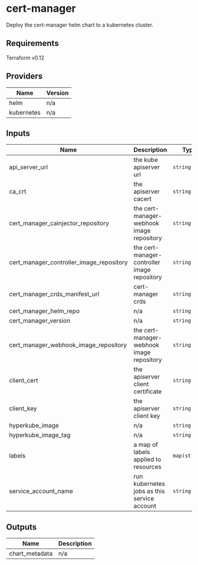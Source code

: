 # cert-manager
Deploy the cert-manager helm chart to a kubernetes cluster.

## Requirements

Terraform v0.12

## Providers

| Name | Version |
|------|---------|
| helm | n/a |
| kubernetes | n/a |

## Inputs

| Name | Description | Type | Default | Required |
|------|-------------|------|---------|:--------:|
| api\_server\_url | the kube apiserver url | `string` | n/a | yes |
| ca\_crt | the apiserver cacert | `string` | n/a | yes |
| cert\_manager\_cainjector\_repository | the cert-manager-webhook image repository | `string` | `"quay.io/jetstack/cert-manager-cainjector"` | no |
| cert\_manager\_controller\_image\_repository | the cert-manager-controller image repository | `string` | `"quay.io/jetstack/cert-manager-controller"` | no |
| cert\_manager\_crds\_manifest\_url | cert-manager crds | `string` | `"https://raw.githubusercontent.com/jetstack/cert-manager/release-0.12/deploy/manifests/00-crds.yaml"` | no |
| cert\_manager\_helm\_repo | n/a | `string` | `"https://charts.jetstack.io"` | no |
| cert\_manager\_version | n/a | `string` | `"0.12.0"` | no |
| cert\_manager\_webhook\_image\_repository | the cert-manager-webhook image repository | `string` | `"quay.io/jetstack/cert-manager-webhook"` | no |
| client\_cert | the apiserver client certificate | `string` | n/a | yes |
| client\_key | the apiserver client key | `string` | n/a | yes |
| hyperkube\_image | n/a | `string` | `"rancher/hyperkube"` | no |
| hyperkube\_image\_tag | n/a | `string` | `"v1.17.4-rancher1"` | no |
| labels | a map of labels applied to resources | `map(string)` | `{}` | no |
| service\_account\_name | run kubernetes jobs as this service account | `string` | n/a | yes |

## Outputs

| Name | Description |
|------|-------------|
| chart\_metadata | n/a |


